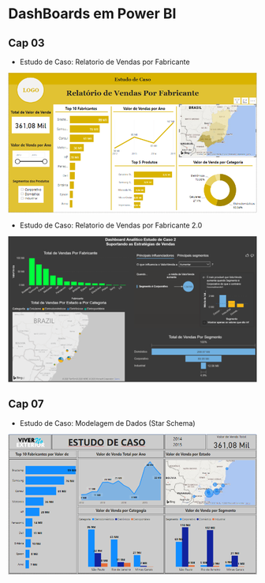 # DashBoards em Power BI

## Cap 03
- Estudo de Caso: Relatorio de Vendas por Fabricante
 
<p align="center">
    <img src="https://github.com/elladarte/DashBoard/blob/master/DashBoards%20DSA/Cap03/venda_fabricante.png"/>
</p>

- Estudo de Caso: Relatorio de Vendas por Fabricante 2.0
<p align="center">
    <img src="https://github.com/elladarte/DashBoard/blob/master/DashBoards%20DSA/Cap03/dash-exemplo1.png"/>
</p>

## Cap 07
- Estudo de Caso: Modelagem de Dados (Star Schema)

<p align="center">
    <img src="https://github.com/elladarte/Power_BI_DataScience/blob/master/Cap07/estudo_de_caso_cap7.png"/>
</p>